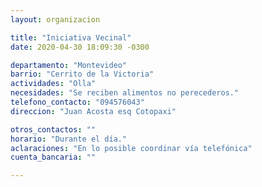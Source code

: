 ```yaml
---
layout: organizacion

title: "Iniciativa Vecinal"
date: 2020-04-30 18:09:30 -0300

departamento: "Montevideo"
barrio: "Cerrito de la Victoria"
actividades: "Olla"
necesidades: "Se reciben alimentos no perecederos."
telefono_contacto: "094576043"
direccion: "Juan Acosta esq Cotopaxi"

otros_contactos: ""
horario: "Durante el día."
aclaraciones: "En lo posible coordinar vía telefónica"
cuenta_bancaria: ""

---
```

